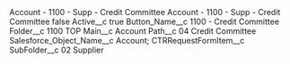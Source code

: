 <?xml version="1.0" encoding="UTF-8"?>
<CustomMetadata xmlns="http://soap.sforce.com/2006/04/metadata" xmlns:xsi="http://www.w3.org/2001/XMLSchema-instance" xmlns:xsd="http://www.w3.org/2001/XMLSchema">
    <description>Account - 1100 - Supp - Credit Committee</description>
    <label>Account - 1100 - Supp - Credit Committee</label>
    <protected>false</protected>
    <values>
        <field>Active__c</field>
        <value xsi:type="xsd:boolean">true</value>
    </values>
    <values>
        <field>Button_Name__c</field>
        <value xsi:type="xsd:string">1100 - Credit Committee</value>
    </values>
    <values>
        <field>Folder__c</field>
        <value xsi:type="xsd:string">1100 TOP</value>
    </values>
    <values>
        <field>Main__c</field>
        <value xsi:type="xsd:string">Account</value>
    </values>
    <values>
        <field>Path__c</field>
        <value xsi:type="xsd:string">04 Credit Committee</value>
    </values>
    <values>
        <field>Salesforce_Object_Name__c</field>
        <value xsi:type="xsd:string">Account; CTRRequestFormItem__c</value>
    </values>
    <values>
        <field>SubFolder__c</field>
        <value xsi:type="xsd:string">02 Supplier</value>
    </values>
</CustomMetadata>
